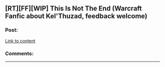 ## [RT][FF][WIP] This Is Not The End (Warcraft Fanfic about Kel'Thuzad, feedback welcome)

### Post:

[Link to content](https://forums.sufficientvelocity.com/threads/this-is-not-the-end-warcraft-fanfic-with-alternate-hopefully-smarter-kelthuzad.33887/)

### Comments:

---

